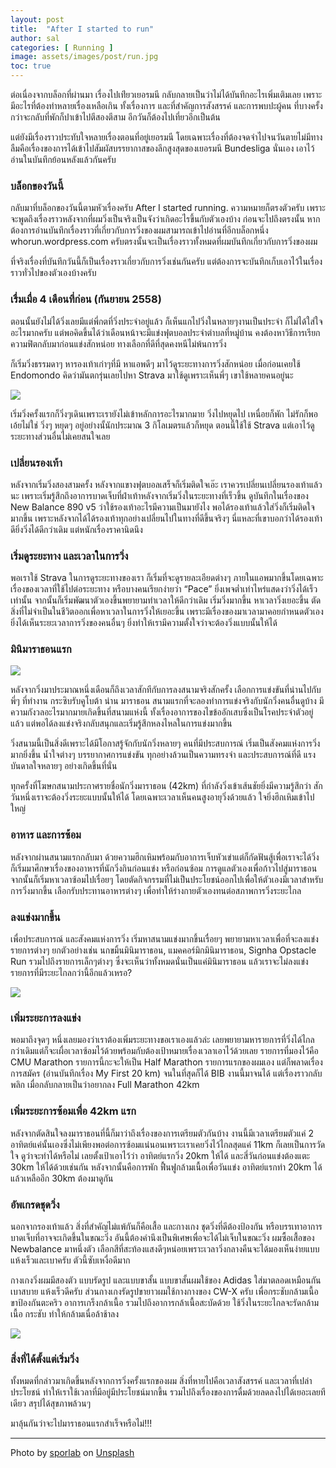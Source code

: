 ```yaml
---
layout: post
title:  "After I started to run"
author: sal
categories: [ Running ]
image: assets/images/post/run.jpg
toc: true
---
```


ต่อเนื่องจากบล็อกที่ผ่านมา เรื่องไปเท่ียวเยอรมนี กลับกลายเป็นว่าไม่ได้บันทึกอะไรเพิ่มเติมเลย เพราะมีอะไรที่ต้องทำหลายเรื่องเหลือเกิน ทั้งเรื่องการ และที่สำคัญการสังสรรค์ และการพบปะผู้คน ที่บางครั้งกว่าจะกลับที่พักก็ปาเข้าไปตีสองตีสาม อีกวันก็ต้องไปเที่ยวอีกเป็นต้น

แต่ยังมีเรื่องราวประทับใจหลายเรื่องตอนที่อยู่เยอรมนี โดยเฉพาะเรื่องที่ต้องจดจำไปจนวันตายไม่มีทางลืมคือเรื่องของการได้เข้าไปสัมผัสบรรยากาสของลีกสูงสุดของเยอรมนี Bundesliga นั่นเอง เอาไว้อ่านในบันทึกย้อนหลังแล้วกันครับ

### บล็อกของวันนี้
กลับมาที่บล็อกของวันนี้ตามหัวเรื่องครับ After I started running. ความหมายก็ตรงตัวครับ เพราะจะพูดถึงเรื่องราวหลังจากที่ผมวิ่งเป็นจริงเป็นจังว่าเกิดอะไรขึ้นกับตัวเองบ้าง ก่อนจะไปถึงตรงนั้น หากต้องการอ่านบันทึกเรื่องราวที่เกี่ยวกับการวิ่งของผมสามารถเข้าไปอ่านที่อีกบล็อกหนึ่ง whorun.wordpress.com ครับตรงนั้นจะเป็นเรื่องราวทั้งหมดที่ผมบันทึกเกี่ยวกับการวิ่งของผม

ที่จริงเรื่องที่บันทึกวันนี้ก็เป็นเรื่องราวเกี่ยวกับการวิ่งเช่นกันครับ แต่ต้องการจะบันทึกเก็บเอาไว้ในเรื่องราวทั่วไปของตัวเองบ้างครับ

### เรื่มเมื่อ 4 เดือนที่ก่อน (กันยายน 2558)
ตอนนั้นยังไม่ได้วิ่งเลยมีแต่พี่กตที่วิ่งประจำอยู่แล้ว ก็เห็นแกไปวิ่งในหลายๆงานเป็นประจำ ก็ไม่ได้ใส่ใจอะไรมากครับ แต่พอคิดขึ้นได้ว่าเดือนหน้าจะมีแข่งฟุตบอลประจำตำบลที่หมู่บ้าน คงต้องหาวิธีการเรียกความฟิตกลับมาก่อนแข่งสักหน่อย ทางเลือกที่ดีที่สุดคงหนีไม่พ้นการวิ่ง

ก็เริ่มวิ่งธรรมดาๆ หารองเท้าเก่าๆที่มี หาแอพดีๆ มาไว้ดูระยะทางการวิ่งสักหน่อย เมื่อก่อนเคยใช้ Endomondo คิดว่ามันตกรุ่นเลยไปหา Strava มาใช้ดูเพราะเห็นพี่ๆ เขาใช้หลายคนอยู่นะ

<img src="https://bestrangers.files.wordpress.com/2016/02/screen-shot-2559-02-09-at-1-48-25-pm.png">

เริ่มวิ่งครั้งแรกก็วิ่งๆเดินเพราะเรายังไม่เข้าหลักการอะไรมากมาย วิ่งไปหยุดไป เหนื่อยก็พัก ไม่รักก็พอ เอ้ยไม่ใช่ วิ่งๆ หยุดๆ อยู่อย่างนั้นักประมาณ 3 กิโลเมตรแล้วก็หยุด ตอนนี้ใช้ใช้ Strava แต่เอาไว้ดูระยะทางส่วนอื่นไม่เคยสนใจเลย

### เปลี่ยนรองเท้า
หลังจากเริ่มวิ่งสองสามครั้ง หลังจากแขางฟุตบอลเสร็จก็เริ่มติดใจเอ๊ะ เราควรเปลี่ยนเปลี่ยนรองเท้าแล้วนะ เพราะเริ่มรู้สึกถึงอาการบาดเจ็บที่ฝ่าเท้าหลังจากเริ่มวิ่งในระยะทางที่เร็วขึ้น ดูบันทึกในเรื่องของ New Balance 890 v5 ว่าใช้รองเท้าอะไรมีความเป็นมายังไง พอได้รองเท้าแล้วใส่วิ่งก็เริ่มติดใจมากขึ้น เพราะหลังจากได้ได้รองเท้าทุกอย่างเปลี่ยนไปในทางที่ดีขึ้นจริงๆ นี่แหละที่เขาบอกว่าได้รองเท้าดียิ่งวิ่งได้ดีกว่าเดิม แต่หนักเรื่องราคานิดนึง

### เริ่มดูระยะทาง และเวลาในการวิ่ง
พอเราใช้ Strava ในการดูระยะทางของเรา ก็เริ่มที่จะดูรายละเอียดต่างๆ ภายในแอพมากขึ้นโดยเฉพาะเรื่องของเวลาที่ใช้ไปต่อระยะทาง หรือบางคนเรียกง่ายว่า “Pace” ยิ่งเพจต่ำเท่าไหร่แสดงว่าวิ่งได้เร็วเท่านั้น จากนั้นก็เริ่มพัฒนาตัวเองขึ้นพยายามทำเวลาให้ดีกว่าเดิม เริ่มวิ่งมากขึ้น หาเวลาวิ่งเยอะขึ้น ตัดสิ่งที่ไม่จำเป็นในชีวิตออกเพื่อหาเวลาในการวิ่งให้เยอะขึ้น เพราะมีเรื่องของมาเวลามาคอยกำหนดตัวเอง ยิ่งได้เห็นระยะเวลาการวิ่งของคนอื่นๆ ยิ่งทำให้เรามีความตั้งใจว่าจะต้องวิ่งแบบนั้นให้ได้

### มินิมาราธอนแรก

<img src="https://bestrangers.files.wordpress.com/2016/02/12195940_10153833322734835_374745590338924434_n.jpg">

หลังจากวิ่งมาประมาณหนึ่งเดือนก็ถึงเวลาสักทีกับการลงสนามจริงสักครั้ง เลือกการแข่งขันที่น่านไปกับพี่ๆ ที่ทำงาน กระซิบรับคูโบต้า น่าน มาราธอน สนามแรกที่จะลองทำการแข่งจริงกับนักวิ่งคนอื่นดูบ้าง มีความกังวลอะไรมากมายเกิดขึ้นที่สนามแห่งนี้ ทั้งเรื่องอาการของไขข้ออักเสบซึ่งเป็นโรคประจำตัวอยู่แล้ว แต่พอได้ลงแข่งจริงกลับสนุกและเริ่มรู้สึกหลงไหลในการแข่งมากขึ้น

วิ่งสนามนี้เป็นสิ่งดีเพราะได้มีโอกาสรู้จักกับนักวิ่งหลายๆ คนที่มีประสบการณ์ เริ่มเป็นสังคมแห่งการวิ่งมากยิ่งขึ้น น้ำใจต่างๆ บรรยากาศการแข่งขัน ทุกอย่างล้วนเป็นความทรงจำ และประสบการณ์ที่ดี แรงบันดาลใจหลายๆ อย่างเกิดขึ้นที่นั่น

ทุกครั้งที่โฆษกสนามประกาศรายชื่อนักวิ่งมาราธอน (42km) ที่กำลังวิ่งเข้าเส้นชัยยิ่งมีความรู้สึกว่า สักวันหนึ่งเราจะต้องวิ่งระยะแบบนั้นให้ได้ โดยเฉพาะเวลาเห็นคนสูงอายุวิ่งด้วยแล้ว ใจยิ่งฮึกเหิมเข้าไปใหญ่

### อาหาร และการซ้อม
หลังจากผ่านสนามแรกกลับมา ด้วยความฮึกเหิมพร้อมกับอาการเจ็บหัวเข่าแต่ก็กัดฟันสู้เพื่อเราจะได้วิ่ง ก็เริ่มมาศึกษาเรื่องของอาหารที่นักวิ่งกินก่อนแข่ง หรือก่อนซ้อม การดูแลตัวเองเพื่อก้าวไปสู่มาราธอน จากนั้นก็เริ่มหาเวลาซ้อมไปเรื่อยๆ โดยตัดกิจกรรมที่ไม่เป็นประโยชน์ออกไปเพื่อให้ตัวเองมีเวลาสำหรับการวิ่งมากขึ้น เลือกรับประทานอาหารต่างๆ เพื่อทำให้ร่างกายตัวเองทนต่อสภาพการวิ่งระยะไกล

### ลงแข่งมากขึ้น
เพื่อประสบการณ์ และสังคมแห่งการวิ่ง เริ่มหาสนามแข่งมากขึ้นเรื่อยๆ พยายามหาเวลาเพื่อที่จะลงแข่งรายการต่างๆ ยกตัวอย่างเช่น นกขมิ้นมินิมาราธอน, แมคคอร์มิกมินิมาราธอน, Signha Opstacle Run รวมไปถึงรายการเล็กๆต่างๆ ซึ่งจะเห็นว่าทั้งหมดนั่นเป็นแค่มินิมาราธอน แล้วเราจะไม่ลงแข่งรายการที่มีระยะไกลกว่านี้อีกแล้วเหรอ?

<img src="https://bestrangers.files.wordpress.com/2016/02/12321289_10156378079665389_7654076490148588560_n.jpg">

### เพิ่มระยะการลงแข่ง
พอมาถึงจุดๆ หนึ่งเลยมองว่าเราต้องเพิ่มระยะทางขอเราเองแล้วล่ะ เลยพยายามหารายการที่วิ่งได้ไกลกว่าเดิมแต่ก็จะเผื่อเวลาซ้อมไว้ด้วยพร้อมกับต้องเป้าหมายเรื่องเวลาเอาไว้ด้วยเลย รายการที่มองไว้คือ  CMU Marathon รายการนี้กะจะให้เป็น Half Marathon รายการแรกของผมเอง แต่ก็พลาดเรื่องการสมัคร (อ่านบันทึกเรื่อง My First 20 km) จนในที่สุดก็ได้ BIB งานนี้มาจนได้ แต่เรื่องราวกลับพลิก เมื่อกลับกลายเป็นว่าอยากลง Full Marathon 42km

### เพิ่มระยะการซ้อมเพื่อ 42km แรก
หลังจากตัดสินใจลงมาราธอนที่นี้ก็มาว่าถึงเรื่องของการเตรียมตัวกันบ้าง งานนี้มีเวลาเตรียมตัวแค่ 2 อาทิตย์แค่นั้นเองซึ่งไม่เพียงพอต่อการซ้อมแน่นอนเพราะเราเคยวิ่งไว้ไกลสุดแค่ 11km ก็เลยเป็นการวัดใจ ดูว่าจะทำได้หรือไม่ เลยตั้งเป้าเอาไว้ว่า อาทิตย์แรกวิ่ง 20km ให้ได้ และสี่วันก่อนแข่งต้องแตะ 30km ให้ได้ด้วยเช่นกัน หลังจากนั้นคือการพัก ฟื้นฟูกล้ามเนื้อเพื่อวันแข่ง อาทิตย์แรกทำ 20km ได้แล้วเหลืออีก 30km ต้องมาดูกัน

### อัพเกรดชุดวิ่ง
นอกจากรองเท้าแล้ว สิ่งที่สำคัญไม่แพ้กันก็คือเสื้อ และกางเกง ชุดวิ่งที่ดีต้องป้องกัน หรือบรรเทาอาการบาดเจ็บที่อาจจะเกิดขึ้นในขณะวิ่ง อันนี้ต้องคำนึงเป็นพิเศษเพื่อจะได้ไม่เจ็บในขณะวิ่ง ผมซื้อเสื้อของ Newbalance มาหนึ่งตัว เลือกสีที่สะท้องแสงดีๆหน่อยเพราะเวลาวิ่งกลางคืนจะได้มองเห็นง่ายแบบแห้งเร็วและเบาครับ ตัวนี้ซับเหงื่อดีมาก

กางเกงวิ่งผมมีสองตัว แบบรัดรูป และแบบขาสั้น แบบขาสั้นผมใช้ของ Adidas ใส่มาตลอดเหมือนกัน เบาสบาย แห้งเร็วดีครับ ส่วนกางเกงรัดรูปขายาวผมใช้กางกางของ CW-X ครับ เพื่อกระชับกล้ามเนื้อขาป้องกันตะคริว อาการเกร็งกล้าเนื้อ รวมไปถึงอาการกล้าเนื้อสะบัดด้วย ใช้วิ่งในระยะไกลจะรัดกล้ามเนื้อ กระชับ ทำให้กล้ามเนื่อล้าช้าลง

<img src="https://bestrangers.files.wordpress.com/2016/02/11bee486d3005056b711a8.jpg">

### สิ่งที่ได้ตั้งแต่เริ่มวิ่ง
ทั้งหมดที่กล่าวมาเกิดขึ้นหลังจากการวิ่งครั้งแรกของผม สิ่งที่หายไปคือเวลาสังสรรค์ และเวลาที่เปล่าประโยชน์ ทำให้เราใช้เวลาที่มีอยู่มีประโยชน์มากขึ้น รวมไปถึงเรื่องของการดื่มด้วยลดลงไปได้เยอะเลยทีเดียว สรุปได้สุขภาพล้วนๆ

มาลุ้นกันว่าจะไปมาราธอนแรกสำเร็จหรือไม่!!!

---

<span>Photo by <a href="https://unsplash.com/@sporlab?utm_source=unsplash&amp;utm_medium=referral&amp;utm_content=creditCopyText">sporlab</a> on <a href="https://unsplash.com/s/photos/running?utm_source=unsplash&amp;utm_medium=referral&amp;utm_content=creditCopyText">Unsplash</a></span>